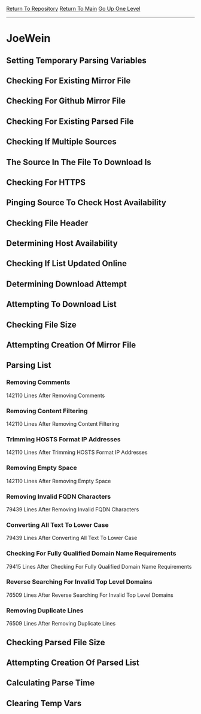 [Return To Repository](https://github.com/deathbybandaid/piholeparser/)
[Return To Main](https://github.com/deathbybandaid/piholeparser/blob/master/RecentRunLogs/Mainlog.md)
[Go Up One Level](https://github.com/deathbybandaid/piholeparser/blob/master/RecentRunLogs/TopLevelScripts/30-Processing-External-Blacklists.md)
____________________________________
# JoeWein
## Setting Temporary Parsing Variables
## Checking For Existing Mirror File
## Checking For Github Mirror File
## Checking For Existing Parsed File
## Checking If Multiple Sources
## The Source In The File To Download Is
## Checking For HTTPS
## Pinging Source To Check Host Availability
## Checking File Header
## Determining Host Availability
## Checking If List Updated Online
## Determining Download Attempt
## Attempting To Download List
## Checking File Size
## Attempting Creation Of Mirror File
## Parsing List
### Removing Comments
142110 Lines After Removing Comments
### Removing Content Filtering
142110 Lines After Removing Content Filtering
### Trimming HOSTS Format IP Addresses
142110 Lines After Trimming HOSTS Format IP Addresses
### Removing Empty Space
142110 Lines After Removing Empty Space
### Removing Invalid FQDN Characters
79439 Lines After Removing Invalid FQDN Characters
### Converting All Text To Lower Case
79439 Lines After Converting All Text To Lower Case
### Checking For Fully Qualified Domain Name Requirements
79415 Lines After Checking For Fully Qualified Domain Name Requirements
### Reverse Searching For Invalid Top Level Domains
76509 Lines After Reverse Searching For Invalid Top Level Domains
### Removing Duplicate Lines
76509 Lines After Removing Duplicate Lines
## Checking Parsed File Size
## Attempting Creation Of Parsed List
## Calculating Parse Time
## Clearing Temp Vars
